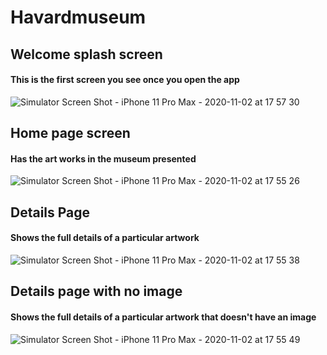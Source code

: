 # Havardmuseum

## Welcome splash screen
#### This is the first screen you see once you open the app
![Simulator Screen Shot - iPhone 11 Pro Max - 2020-11-02 at 17 57 30](https://user-images.githubusercontent.com/9576589/97903349-cb3acd00-1d36-11eb-89f9-5bf54082fdb2.png)

## Home page screen
#### Has the art works in the museum presented
![Simulator Screen Shot - iPhone 11 Pro Max - 2020-11-02 at 17 55 26](https://user-images.githubusercontent.com/9576589/97903453-f45b5d80-1d36-11eb-9875-b405c61d2034.png)

## Details Page
#### Shows the full details of a particular artwork
![Simulator Screen Shot - iPhone 11 Pro Max - 2020-11-02 at 17 55 38](https://user-images.githubusercontent.com/9576589/97903553-2240a200-1d37-11eb-9f44-f00266e3e1af.png)

## Details page with no image
#### Shows the full details of a particular artwork that doesn't have an image
![Simulator Screen Shot - iPhone 11 Pro Max - 2020-11-02 at 17 55 49](https://user-images.githubusercontent.com/9576589/97903616-384e6280-1d37-11eb-9dad-e65fe229eac3.png)
